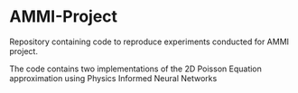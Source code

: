 # AMMI-Project

Repository containing code to reproduce experiments conducted for AMMI project.

The code contains two implementations of the 2D Poisson Equation approximation using Physics Informed Neural Networks
